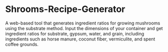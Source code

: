 # Shrooms-Recipe-Generator
A web-based tool that generates ingredient ratios for growing mushrooms using the substrate method. Input the dimensions of your container and get ingredient ratios for substrate, gypsum, water, and grain, including ingredients such as horse manure, coconut fiber, vermiculite, and spent coffee grounds.
